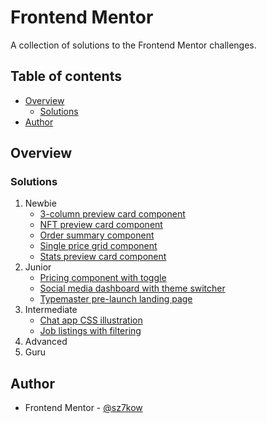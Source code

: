 # Frontend Mentor

A collection of solutions to the Frontend Mentor challenges.

## Table of contents

- [Overview](#overview)
  - [Solutions](#solutions)
- [Author](#author)

## Overview

### Solutions

1. Newbie
   - [3-column preview card component](https://github.com/sz7kow/3-column-preview-card-component)
   - [NFT preview card component](https://github.com/sz7kow/nft-preview-card-component)
   - [Order summary component](https://github.com/sz7kow/order-summary-component)
   - [Single price grid component](https://github.com/sz7kow/single-price-grid-component)
   - [Stats preview card component](https://github.com/sz7kow/stats-preview-card-component)
2. Junior
   - [Pricing component with toggle](https://github.com/sz7kow/pricing-component-with-toggle)
   - [Social media dashboard with theme switcher](https://github.com/sz7kow/social-media-dashboard-with-theme-switcher)
   - [Typemaster pre-launch landing page](https://github.com/sz7kow/typemaster-pre-launch-landing-page)
3. Intermediate
   - [Chat app CSS illustration](https://github.com/sz7kow/chat-app-css-illustration)
   - [Job listings with filtering](https://github.com/sz7kow/job-listings-with-filtering)
4. Advanced
5. Guru

## Author
- Frontend Mentor - [@sz7kow](https://www.frontendmentor.io/profile/sz7kow)
